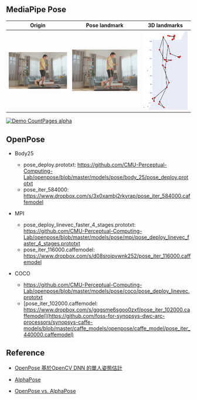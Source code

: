 
## MediaPipe Pose

|    Origin    | Pose landmark |    3D landmarks        |
|--------|---------------|---------------|
|   ![](./image/test1.png)  |  ![](./screenshot/output.jpg)  |![](./screenshot/output3d.png)|

[![Demo CountPages alpha](https://share.gifyoutube.com/KzB6Gb.gif)](https://www.youtube.com/watch?v=ek1j272iAmc)

## OpenPose
- Body25
  - pose_deploy.prototxt: https://github.com/CMU-Perceptual-Computing-Lab/openpose/blob/master/models/pose/body_25/pose_deploy.prototxt 
  - pose_iter_584000: https://www.dropbox.com/s/3x0xambj2rkyrap/pose_iter_584000.caffemodel

- MPI
  - pose_deploy_linevec_faster_4_stages.prototxt: https://github.com/CMU-Perceptual-Computing-Lab/openpose/blob/master/models/pose/mpi/pose_deploy_linevec_faster_4_stages.prototxt
  - pose_iter_116000.caffemodel: https://www.dropbox.com/s/d08srojpvwnk252/pose_iter_116000.caffemodel

- COCO
  - https://github.com/CMU-Perceptual-Computing-Lab/openpose/blob/master/models/pose/coco/pose_deploy_linevec.prototxt
  - [pose_iter_102000.caffemodel: https://www.dropbox.com/s/gqgsme6sgoo0zxf/pose_iter_102000.caffemodel](https://github.com/foss-for-synopsys-dwc-arc-processors/synopsys-caffe-models/blob/master/caffe_models/openpose/caffe_model/pose_iter_440000.caffemodel)

## Reference
- [OpenPose 基於OpenCV DNN 的單人姿態估計](https://www.aiuai.cn/aifarm943.html)


- [AlphaPose](https://github.com/Fang-Haoshu/Halpe-FullBody)
- [OpenPose vs. AlphaPose](https://blog.songhaban.com/2022/02/openpose-vs-alphapose-which-one-is.html)

